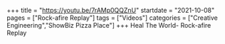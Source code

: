 +++
title = "https://youtu.be/7rAMp0QQZnU"
startdate = "2021-10-08"
pages = ["Rock-afire Replay"]
tags = ["Videos"]
categories = ["Creative Engineering","ShowBiz Pizza Place"]
+++
Heal The World- Rock-afire Replay

